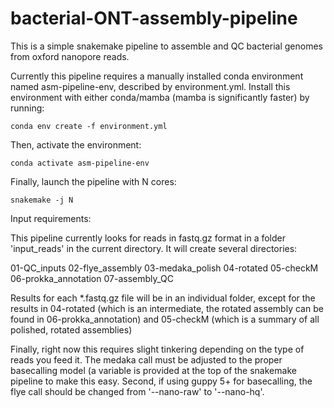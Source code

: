 # bacterial-ONT-assembly-pipeline
This is a simple snakemake pipeline to assemble and QC bacterial genomes from oxford nanopore reads.


Currently this pipeline requires a manually installed conda environment named asm-pipeline-env, described by environment.yml.  Install this environment with either conda/mamba (mamba is significantly faster) by running:

```
conda env create -f environment.yml
```

Then, activate the environment:

```
conda activate asm-pipeline-env
```

Finally, launch the pipeline with N cores:

```
snakemake -j N
```




Input requirements:

This pipeline currently looks for reads in fastq.gz format in a folder 'input_reads' in the current directory.  It will create several directories:

01-QC_inputs
02-flye_assembly
03-medaka_polish
04-rotated
05-checkM
06-prokka_annotation
07-assembly_QC

Results for each *.fastq.gz file will be in an individual folder, except for the results in 04-rotated (which is an intermediate, the rotated assembly can be found in 06-prokka_annotation) and 05-checkM (which is a summary of all polished, rotated assemblies)


Finally, right now this requires slight tinkering depending on the type of reads you feed it.  The medaka call must be adjusted to the proper basecalling model (a variable is provided at the top of the snakemake pipeline to make this easy.  Second, if using guppy 5+ for basecalling, the flye call should be changed from '--nano-raw' to '--nano-hq'.
